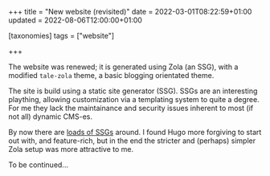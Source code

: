 +++
title = "New website (revisited)"
date = 2022-03-01T08:22:59+01:00
updated = 2022-08-06T12:00:00+01:00

[taxonomies]
tags = ["website"]

+++

The website was renewed; it is generated using Zola (an SSG), with a modified `tale-zola` theme, a basic blogging orientated theme.

<!-- more -->

The site is build using a static site generator (SSG). SSGs are an interesting plaything, allowing customization via a templating system to quite a degree. For me they lack the maintainance and security issues inherent to most (if not all) dynamic CMS-es.

By now there are [loads of SSGs](https://jamstack.org/generators/) around. I found Hugo more forgiving to start out with, and feature-rich, but in the end the stricter and (perhaps) simpler Zola setup was more attractive to me.

To be continued...
